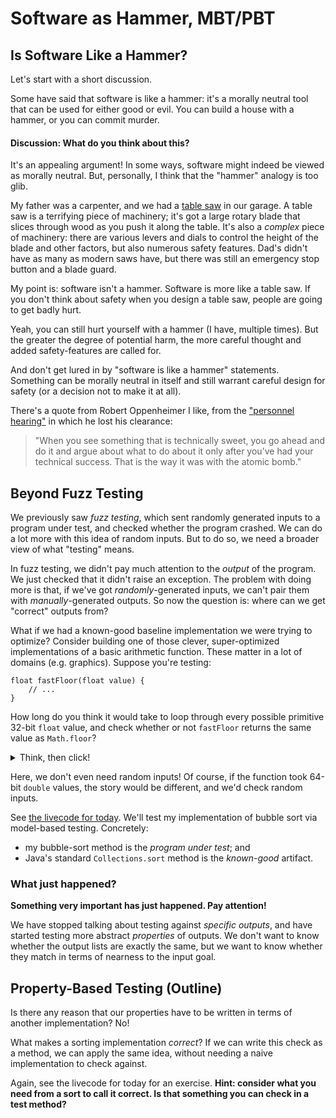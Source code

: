 # Software as Hammer, MBT/PBT

## Is Software Like a Hammer?

Let's start with a short discussion.

Some have said that software is like a hammer: it's a morally neutral tool that can be used for either good or evil. You can build a house with a hammer, or you can commit murder. 

#### Discussion: What do you think about this?

It's an appealing argument! In some ways, software might indeed be viewed as morally neutral. But, personally, I think that the "hammer" analogy is too glib. 

My father was a carpenter, and we had a [table saw](https://en.wikipedia.org/wiki/Table_saw) in our garage. A table saw is a terrifying piece of machinery; it's got a large rotary blade that slices through wood as you push it along the table. It's also a _complex_ piece of machinery: there are various levers and dials to control the height of the blade and other factors, but also numerous safety features. Dad's didn't have as many as modern saws have, but there was still an emergency stop button and a blade guard.

My point is: software isn't a hammer. Software is more like a table saw. If you don't think about safety when you design a table saw, people are going to get badly hurt. 

Yeah, you can still hurt yourself with a hammer (I have, multiple times). But the greater the degree of potential harm, the more careful thought and added safety-features are called for. 

And don't get lured in by "software is like a hammer" statements. Something can be morally neutral in itself and still warrant careful design for safety (or a decision not to make it at all). 

There's a quote from Robert Oppenheimer I like, from the ["personnel hearing"](https://www.osti.gov/opennet/hearing) in which he lost his clearance:

> "When you see something that is technically sweet, you go ahead and do it and argue about what to do about it only after you’ve had your technical success. That is the way it was with the atomic bomb."






## Beyond Fuzz Testing

We previously saw *fuzz testing*, which sent randomly generated inputs to a program under test, and checked whether the program crashed. We can do a lot more with this idea of random inputs. But to do so, we need a broader view of what "testing" means. 

In fuzz testing, we didn't pay much attention to the _output_ of the program. We just checked that it didn't raise an exception. The problem with doing more is that, if we've got *randomly*-generated inputs, we can't pair them with *manually*-generated outputs. So now the question is: where can we get "correct" outputs from?

What if we had a known-good baseline implementation we were trying to optimize? 
Consider building one of those clever, super-optimized implementations of a basic arithmetic function. These matter in a lot of domains (e.g. graphics). Suppose you're testing:

```java=
float fastFloor(float value) {
    // ...
}
```

How long do you think it would take to loop through every possible primitive 32-bit `float` value, and check whether or not `fastFloor` returns the same value as `Math.floor`?

<details>
<summary>Think, then click!</summary>
About 90 seconds, and that's on a computer from several years ago. [Several years ago.](https://randomascii.wordpress.com/2014/01/27/theres-only-four-billion-floatsso-test-them-all/)
</details>

Here, we don't even need random inputs! Of course, if the function took 64-bit `double` values, the story would be different, and we'd check random inputs.

See [the livecode for today](https://github.com/cs0320/class-livecode/tree/main/S24/apr9_mbt_pbt). We'll test my implementation of bubble sort via model-based testing. Concretely:
* my bubble-sort method is the *program under test*; and 
* Java's standard `Collections.sort` method is the *known-good* artifact.

### What just happened?


**Something very important has just happened. Pay attention!**

We have stopped talking about testing against _specific outputs_, and have started testing more abstract _properties_ of outputs. We don't want to know whether the output lists are exactly the same, but we want to know whether they match in terms of nearness to the input goal.

## Property-Based Testing (Outline)

Is there any reason that our properties have to be written in terms of another implementation? No! 

What makes a sorting implementation _correct_? If we can write this check as a method, we can apply the same idea, without needing a naive implementation to check against. 

Again, see the livecode for today for an exercise. **Hint: consider what you need from a sort to call it correct. Is that something you can check in a test method?**